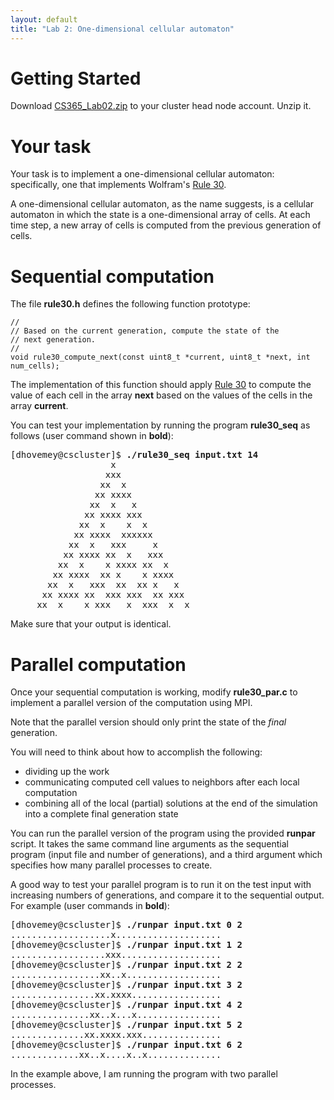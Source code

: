 ```yaml
---
layout: default
title: "Lab 2: One-dimensional cellular automaton"
---
```


Getting Started
===============

Download [CS365\_Lab02.zip](CS365_Lab02.zip) to your cluster head node account. Unzip it.

Your task
=========

Your task is to implement a one-dimensional cellular automaton: specifically, one that implements Wolfram's [Rule 30](http://mathworld.wolfram.com/Rule30.html).

A one-dimensional cellular automaton, as the name suggests, is a cellular automaton in which the state is a one-dimensional array of cells. At each time step, a new array of cells is computed from the previous generation of cells.

Sequential computation
======================

The file **rule30.h** defines the following function prototype:

    //
    // Based on the current generation, compute the state of the
    // next generation.
    //
    void rule30_compute_next(const uint8_t *current, uint8_t *next, int num_cells);

The implementation of this function should apply [Rule 30](http://mathworld.wolfram.com/Rule30.html) to compute the value of each cell in the array **next** based on the values of the cells in the array **current**.

You can test your implementation by running the program **rule30\_seq** as follows (user command shown in **bold**):

<pre>
[dhovemey@cscluster]$ <b>./rule30_seq input.txt 14</b>
                   x
                  xxx
                 xx  x
                xx xxxx
               xx  x   x
              xx xxxx xxx
             xx  x    x  x
            xx xxxx  xxxxxx
           xx  x   xxx     x
          xx xxxx xx  x   xxx
         xx  x    x xxxx xx  x
        xx xxxx  xx x    x xxxx
       xx  x   xxx  xx  xx x   x
      xx xxxx xx  xxx xxx  xx xxx
     xx  x    x xxx   x  xxx  x  x
</pre>

Make sure that your output is identical.

Parallel computation
====================

Once your sequential computation is working, modify **rule30\_par.c** to implement a parallel version of the computation using MPI.

Note that the parallel version should only print the state of the *final* generation.

You will need to think about how to accomplish the following:

-   dividing up the work
-   communicating computed cell values to neighbors after each local computation
-   combining all of the local (partial) solutions at the end of the simulation into a complete final generation state

You can run the parallel version of the program using the provided **runpar** script. It takes the same command line arguments as the sequential program (input file and number of generations), and a third argument which specifies how many parallel processes to create.

A good way to test your parallel program is to run it on the test input with increasing numbers of generations, and compare it to the sequential output. For example (user commands in **bold**):

<pre>
[dhovemey@cscluster]$ <b>./runpar input.txt 0 2</b>
...................x....................
[dhovemey@cscluster]$ <b>./runpar input.txt 1 2</b>
..................xxx...................
[dhovemey@cscluster]$ <b>./runpar input.txt 2 2</b>
.................xx..x..................
[dhovemey@cscluster]$ <b>./runpar input.txt 3 2</b>
................xx.xxxx.................
[dhovemey@cscluster]$ <b>./runpar input.txt 4 2</b>
...............xx..x...x................
[dhovemey@cscluster]$ <b>./runpar input.txt 5 2</b>
..............xx.xxxx.xxx...............
[dhovemey@cscluster]$ <b>./runpar input.txt 6 2</b>
.............xx..x....x..x..............
</pre>

In the example above, I am running the program with two parallel processes.
